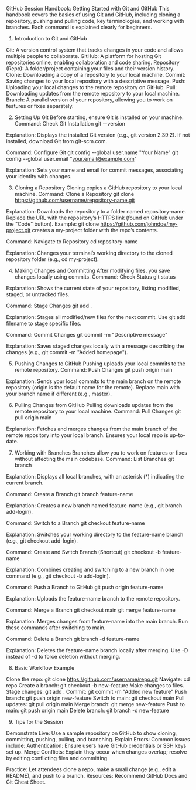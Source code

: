 GitHub Session Handbook: Getting Started with Git and GitHub
This handbook covers the basics of using Git and GitHub, including cloning a repository, pushing and pulling code, key terminologies, and working with branches. Each command is explained clearly for beginners.
1. Introduction to Git and GitHub

Git: A version control system that tracks changes in your code and allows multiple people to collaborate.
GitHub: A platform for hosting Git repositories online, enabling collaboration and code sharing.
Repository (Repo): A folder/project containing your files and their version history.
Clone: Downloading a copy of a repository to your local machine.
Commit: Saving changes to your local repository with a descriptive message.
Push: Uploading your local changes to the remote repository on GitHub.
Pull: Downloading updates from the remote repository to your local machine.
Branch: A parallel version of your repository, allowing you to work on features or fixes separately.

2. Setting Up Git
Before starting, ensure Git is installed on your machine.
Command: Check Git Installation
git --version


Explanation: Displays the installed Git version (e.g., git version 2.39.2). If not installed, download Git from git-scm.com.

Command: Configure Git
git config --global user.name "Your Name"
git config --global user.email "your.email@example.com"


Explanation: Sets your name and email for commit messages, associating your identity with changes.

3. Cloning a Repository
Cloning copies a GitHub repository to your local machine.
Command: Clone a Repository
git clone https://github.com/username/repository-name.git


Explanation: Downloads the repository to a folder named repository-name. Replace the URL with the repository’s HTTPS link (found on GitHub under the "Code" button).
Example: git clone https://github.com/johndoe/my-project.git creates a my-project folder with the repo’s contents.

Command: Navigate to Repository
cd repository-name


Explanation: Changes your terminal’s working directory to the cloned repository folder (e.g., cd my-project).

4. Making Changes and Committing
After modifying files, you save changes locally using commits.
Command: Check Status
git status


Explanation: Shows the current state of your repository, listing modified, staged, or untracked files.

Command: Stage Changes
git add .


Explanation: Stages all modified/new files for the next commit. Use git add filename to stage specific files.

Command: Commit Changes
git commit -m "Descriptive message"


Explanation: Saves staged changes locally with a message describing the changes (e.g., git commit -m "Added homepage").

5. Pushing Changes to GitHub
Pushing uploads your local commits to the remote repository.
Command: Push Changes
git push origin main


Explanation: Sends your local commits to the main branch on the remote repository (origin is the default name for the remote). Replace main with your branch name if different (e.g., master).

6. Pulling Changes from GitHub
Pulling downloads updates from the remote repository to your local machine.
Command: Pull Changes
git pull origin main


Explanation: Fetches and merges changes from the main branch of the remote repository into your local branch. Ensures your local repo is up-to-date.

7. Working with Branches
Branches allow you to work on features or fixes without affecting the main codebase.
Command: List Branches
git branch


Explanation: Displays all local branches, with an asterisk (*) indicating the current branch.

Command: Create a Branch
git branch feature-name


Explanation: Creates a new branch named feature-name (e.g., git branch add-login).

Command: Switch to a Branch
git checkout feature-name


Explanation: Switches your working directory to the feature-name branch (e.g., git checkout add-login).

Command: Create and Switch Branch (Shortcut)
git checkout -b feature-name


Explanation: Combines creating and switching to a new branch in one command (e.g., git checkout -b add-login).

Command: Push a Branch to GitHub
git push origin feature-name


Explanation: Uploads the feature-name branch to the remote repository.

Command: Merge a Branch
git checkout main
git merge feature-name


Explanation: Merges changes from feature-name into the main branch. Run these commands after switching to main.

Command: Delete a Branch
git branch -d feature-name


Explanation: Deletes the feature-name branch locally after merging. Use -D instead of -d to force deletion without merging.

8. Basic Workflow Example

Clone the repo: git clone https://github.com/username/repo.git
Navigate: cd repo
Create a branch: git checkout -b new-feature
Make changes to files.
Stage changes: git add .
Commit: git commit -m "Added new feature"
Push branch: git push origin new-feature
Switch to main: git checkout main
Pull updates: git pull origin main
Merge branch: git merge new-feature
Push to main: git push origin main
Delete branch: git branch -d new-feature

9. Tips for the Session

Demonstrate Live: Use a sample repository on GitHub to show cloning, committing, pushing, pulling, and branching.
Explain Errors: Common issues include:
Authentication: Ensure users have GitHub credentials or SSH keys set up.
Merge Conflicts: Explain they occur when changes overlap; resolve by editing conflicting files and committing.


Practice: Let attendees clone a repo, make a small change (e.g., edit a README), and push to a branch.
Resources: Recommend GitHub Docs and Git Cheat Sheet.

